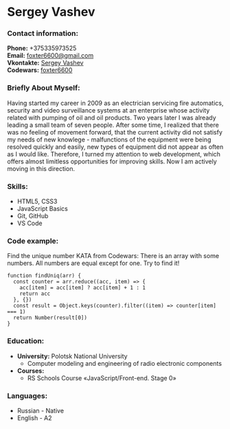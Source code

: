 # Sergey Vashev

### Contact information:

**Phone:** +375335973525 \
**Email:** foxter6600@gmail.com \
**Vkontakte:** [Sergey Vashev](https://vk.com/id2265581) \
**Codewars:** [foxter6600](https://www.codewars.com/users/foxter6600)

### Briefly About Myself:

Having started my career in 2009 as an electrician servicing fire automatics, security and video surveillance systems at an enterprise whose activity related with pumping of oil and oil products. Two years later I was already leading a small team of seven people. After some time, I realized that there was no feeling of movement forward, that the current activity did not satisfy my needs of new knowlege - malfunctions of the equipment were being resolved quickly and easily, new types of equipment did not appear as often as I would like. Therefore, I turned my attention to web development, which offers almost limitless opportunities for improving skills. Now I am actively moving in this direction.

### Skills:

- HTML5, CSS3
- JavaScript Basics
- Git, GitHub
- VS Code

### Code example:

Find the unique number KATA from Codewars: There is an array with some numbers. All numbers are equal except for one. Try to find it!

```
function findUniq(arr) {
  const counter = arr.reduce((acc, item) => {
    acc[item] = acc[item] ? acc[item] + 1 : 1
    return acc
  }, {})
  const result = Object.keys(counter).filter((item) => counter[item] === 1)
  return Number(result[0])
}
```

### Education:

- **University:** Polotsk National University
  - Computer modeling and engineering of radio electronic components
- **Courses:**
  - RS Schools Course «JavaScript/Front-end. Stage 0»

### Languages:

- Russian - Native
- English - A2

